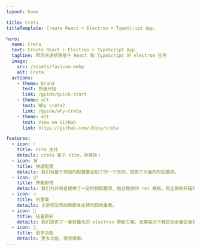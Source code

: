 ```yaml
---
layout: home

title: Creta
titleTemplate: Create React + Electron + TypeScript App.

hero:
  name: Creta
  text: Create React + Electron + TypeScript App.
  tagline: 帮您快速搭建基于 React 和 TypeScript 的 electron 应用
  image:
    src: /assets/favicon.webp
    alt: Creta
  actions:
    - theme: brand
      text: 快速开始
      link: /guide/quick-start
    - theme: alt
      text: Why creta?
      link: /guide/why-creta
    - theme: alt
      text: View on GitHub
      link: https://github.com/ch1ny/creta

features:
  - icon: ⚡️
    title: Vite 支持
    details: creta 基于 Vite，非常快！
  - icon: 🛠️
    title: 快速配置
    details: 我们将整个项目的配置整合到了同一个文件，提供了大量的可配置项。
  - icon: 📦
    title: 开箱即用
    details: 我们为开发者提供了一定的预配置项，结合提供的 ret 模板，真正做到开箱即用。
  - icon: 🔥
    title: 热重载
    details: 主进程及预加载脚本支持代码热重载。
  - icon: 🚀
    title: 轻量更新
    details: 我们提供了一套轻量化的 electron 更新方案，无需每次下载百兆全量安装包。
  - icon: 🌌
    title: 更多功能
    details: 更多功能，等您探索。
---
```

